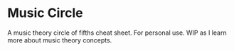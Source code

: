 # Music Circle

A music theory circle of fifths cheat sheet. For personal use. WIP as I learn more about music theory concepts.
